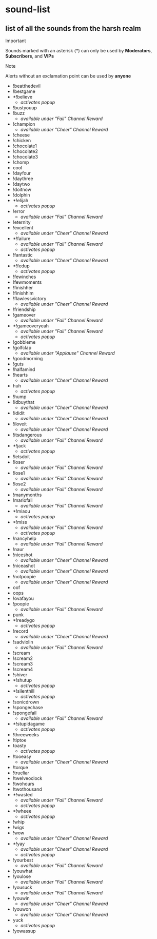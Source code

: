 # sound-list
## list of all the sounds from the harsh realm
> [!IMPORTANT]
> Sounds marked with an asterisk (*) can only be used by **Moderators**, **Subscribers**, and **VIPs**

> [!NOTE]
> Alerts without an exclamation point can be used by **anyone**
- !beatthedevil
- !bestgame
- *!believe
  - _activates popup_
- !bustyouup
- !buzz
  - _available under "Fail" Channel Reward_
- !champion
  - _available under "Cheer" Channel Reward_
- !cheese
- !chicken
- !chocolate1
- !chocolate2
- !chocolate3
- !chomp
- cool
- !dayfour
- !daythree
- !daytwo
- !doitnow
- !dolphin
- *!elijah
  - _activates popup_
- !error
  - _available under "Fail" Channel Reward_
- !eternity
- !excellent
  - _available under "Cheer" Channel Reward_
- *!failure
  - _available under "Fail" Channel Reward_
  - _activates popup_
- !fantastic
  - _available under "Cheer" Channel Reward_
- *!fedup
  - _activates popup_
- !fewinches
- !fewmoments
- !finishher
- !finishhim
- !flawlessvictory
  - _available under "Cheer" Channel Reward_
- !friendship
- !gameover
  - _available under "Fail" Channel Reward_
- *!gameoveryeah
  - _available under "Fail" Channel Reward_
  - _activates popup_
- !gobbleme
- !golfclap
  - _available under "Applause" Channel Reward_
- !goodmorning
- !guts
- !halfamind
- !hearts
  - _available under "Cheer" Channel Reward_
- huh
  - _activates popup_
- !hump
- !idbuythat
  - _available under "Cheer" Channel Reward_
- !ididit
  - _available under "Cheer" Channel Reward_
- !iloveit
  - _available under "Cheer" Channel Reward_
- !itsdangerous
  - _available under "Fail" Channel Reward_
- *!jack
  - _activates popup_
- !letsdoit
- !loser
  - _available under "Fail" Channel Reward_
- !lose1
  - _available under "Fail" Channel Reward_
- !lose2
  - _available under "Fail" Channel Reward_
- !manymonths
- !mariofail
  - _available under "Fail" Channel Reward_
- *!miaou
  - _activates popup_
- *!miss
  - _available under "Fail" Channel Reward_
  - _activates popup_
- !nancyhelp
  - _available under "Fail" Channel Reward_
- !naur
- !niceshot
  - _available under "Cheer" Channel Reward_
- !niceashot
  - _available under "Cheer" Channel Reward_
- !notpoopie
  - _available under "Cheer" Channel Reward_
- oof
- oops
- !ovafayou
- !poopie
  - _available under "Fail" Channel Reward_
- punk
- *!readygo
  - _activates popup_
- !record
  - _available under "Cheer" Channel Reward_
- !sadviolin
  - _available under "Fail" Channel Reward_
- !scream
- !scream2
- !scream3
- !scream4
- !shiver
- *!shutup
  - _activates popup_
- *!silenthill
  - _activates popup_
- !sonicdrown
- !spongechase
- !spongefail
  - _available under "Fail" Channel Reward_
- *!stupidagame
  - _activates popup_
- !threeweeks
- !tiptoe
- toasty
  - _activates popup_
- !tooeasy
  - _available under "Cheer" Channel Reward_
- !torque
- !trueliar
- !twelveoclock
- !twohours
- !twothousand
- *!wasted
  - _available under "Fail" Channel Reward_
  - _activates popup_
- *!wheee
  - _activates popup_
- !whip
- !wigs
- !wow
  - _available under "Cheer" Channel Reward_
- *!yay
  - _available under "Cheer" Channel Reward_
  - _activates popup_
- !yourbest
  - _available under "Fail" Channel Reward_
- !youwhat
- !youlose
  - _available under "Fail" Channel Reward_
- !yousuck
  - _available under "Fail" Channel Reward_
- !youwin
  - _available under "Cheer" Channel Reward_
- !youwon
  - _available under "Cheer" Channel Reward_
- yuck
  - _activates popup_
- !yowassup
